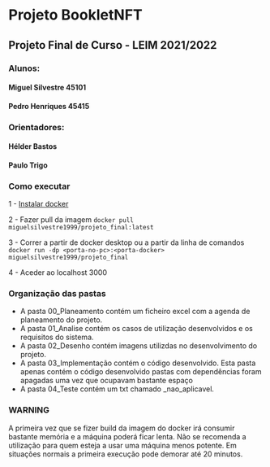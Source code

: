 # Projeto BookletNFT
## Projeto Final de Curso - LEIM 2021/2022
### Alunos:
#### Miguel Silvestre 45101
#### Pedro Henriques 45415
### Orientadores:
#### Hélder Bastos
#### Paulo Trigo

### Como executar
1 - [Instalar docker](https://docs.docker.com/get-docker/)

2 - Fazer pull da imagem `docker pull miguelsilvestre1999/projeto_final:latest`

3 - Correr a partir de docker desktop ou a partir da linha de comandos `docker run -dp <porta-no-pc>:<porta-docker> miguelsilvestre1999/projeto_final`

4 - Aceder ao localhost 3000

### Organização das pastas
- A pasta 00_Planeamento contém um ficheiro excel com a agenda de planeamento do projeto.
- A pasta 01_Analise contém os casos de utilização desenvolvidos e os requisitos do sistema.
- A pasta 02_Desenho contém imagens utilizdas no desenvolvimento do projeto.
- A pasta 03_Implementação contém o código desenvolvido. Esta pasta apenas contém o código desenvolvido pastas com dependências foram apagadas uma vez que ocupavam bastante espaço
- A pasta 04_Teste contém um txt chamado _nao_aplicavel.

### WARNING
A primeira vez que se fizer build da imagem do docker irá consumir bastante memória e a máquina poderá ficar lenta. Não se recomenda a utilização para quem esteja a usar uma máquina menos potente. Em situações normais a primeira execução pode demorar até 20 minutos.
